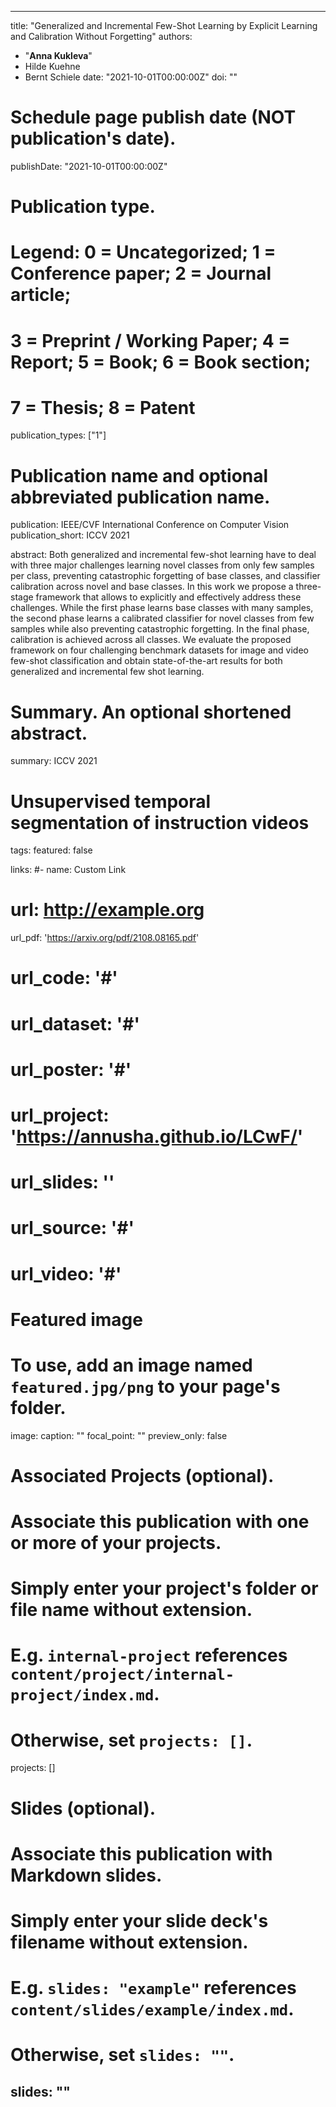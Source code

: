  ---
title: "Generalized and Incremental Few-Shot Learning by Explicit Learning and Calibration Without Forgetting"
authors:
- "**Anna Kukleva**"
- Hilde Kuehne
- Bernt Schiele
date: "2021-10-01T00:00:00Z"
doi: ""

# Schedule page publish date (NOT publication's date).
publishDate: "2021-10-01T00:00:00Z"

# Publication type.
# Legend: 0 = Uncategorized; 1 = Conference paper; 2 = Journal article;
# 3 = Preprint / Working Paper; 4 = Report; 5 = Book; 6 = Book section;
# 7 = Thesis; 8 = Patent
publication_types: ["1"]

# Publication name and optional abbreviated publication name.
publication: IEEE/CVF International Conference on Computer Vision 
publication_short: ICCV 2021

abstract: Both generalized and incremental few-shot learning have to deal with three major challenges learning novel classes from only few samples per class, preventing catastrophic forgetting of base classes, and classifier calibration across novel and base classes. In this work we propose a three-stage framework that allows to explicitly and effectively address these challenges. While the first phase learns base classes with many samples, the second phase learns a calibrated classifier for novel classes from few samples while also preventing catastrophic forgetting. In the final phase, calibration is achieved across all classes. We evaluate the proposed framework on four challenging benchmark datasets for image and video few-shot classification and obtain state-of-the-art results for both generalized and incremental few shot learning. 

# Summary. An optional shortened abstract.
summary: ICCV 2021 
# Unsupervised temporal segmentation of instruction videos
tags:
featured: false

links:
#- name: Custom Link
#  url: http://example.org
url_pdf: 'https://arxiv.org/pdf/2108.08165.pdf'
# url_code: '#'
# url_dataset: '#'
# url_poster: '#'
# url_project: 'https://annusha.github.io/LCwF/'
# url_slides: ''
# url_source: '#'
# url_video: '#'

# Featured image
# To use, add an image named `featured.jpg/png` to your page's folder. 
image:
  caption: ""
  focal_point: ""
  preview_only: false

# Associated Projects (optional).
#   Associate this publication with one or more of your projects.
#   Simply enter your project's folder or file name without extension.
#   E.g. `internal-project` references `content/project/internal-project/index.md`.
#   Otherwise, set `projects: []`.
projects: []

# Slides (optional).
#   Associate this publication with Markdown slides.
#   Simply enter your slide deck's filename without extension.
#   E.g. `slides: "example"` references `content/slides/example/index.md`.
#   Otherwise, set `slides: ""`.
slides: ""
---


